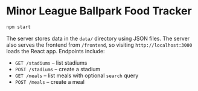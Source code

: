 # Minor League Ballpark Food Tracker



```bash
npm start
```

The server stores data in the `data/` directory using JSON files. The server also serves the frontend from `/frontend`, so visiting `http://localhost:3000` loads the React app.
Endpoints include:

- `GET /stadiums` – list stadiums
- `POST /stadiums` – create a stadium
- `GET /meals` – list meals with optional `search` query
- `POST /meals` – create a meal
